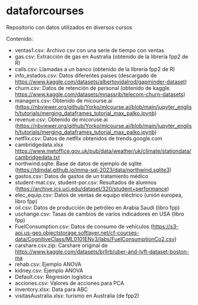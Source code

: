 # dataforcourses

Repositorio con datos utilizados en diversos cursos

Contenido:

- ventas1.csv: Archivo csv con una serie de tiempo con ventas 
- gas.csv: Extracción de gas en Australia (obtenido de la librería fpp2 de R)
- calls.csv: Llamadas a un banco (obtenido de la librería fpp2 de R)
- info_estados.csv: Datos diferentes países (descargado de https://www.kaggle.com/datasets/albertovidalrod/gapminder-dataset)
- churn.csv: Datos de retención de personal (obtenido de kaggle. https://www.kaggle.com/datasets/mnassrib/telecom-churn-datasets)
- managers.csv: Obtenido de micourse.ai (https://nbviewer.org/github/Yorko/mlcourse.ai/blob/main/jupyter_english/tutorials/merging_dataframes_tutorial_max_palko.ipynb)
- revenue.csv: Obtenido de micoruse.ai (https://nbviewer.org/github/Yorko/mlcourse.ai/blob/main/jupyter_english/tutorials/merging_dataframes_tutorial_max_palko.ipynb)
- netflix.csv: Datos de netflix obtenidos de trends.google.com
- cambridgedata.xlsx https://www.metoffice.gov.uk/pub/data/weather/uk/climate/stationdata/cambridgedata.txt
- northwind.sqlte: Base de datos de ejemplo de sqlite (https://tdmdal.github.io/mma-sql-2023/data/northwind.sqlite3)
- gastos.csv: Datos de gastos de un tratamiento médico
- student-mat.csv, student-por.csv: Resultados de alumnos (https://archive.ics.uci.edu/dataset/320/student+performance)
- elec_equip.csv: Datos de ventas de equipo eléctrico (unión europea, libro fpp)
- oil.csv: Datos de producción de petróleo en Arabia Saudí (libro fpp)
- uschange.csv: Tasas de cambios de varios indicadores en USA (libro fpp)
- FuelConsumption.csv: Datos de consumo de vehículos (https://s3-api.us-geo.objectstorage.softlayer.net/cf-courses-data/CognitiveClass/ML0101ENv3/labs/FuelConsumptionCo2.csv)
- carshare.csv.zip: Carshare original de https://www.kaggle.com/datasets/brllrb/uber-and-lyft-dataset-boston-ma
- rehab.csv: Ejemplo ANOVA
- kidney.csv: Ejemplo ANOVA
- Default.csv: Regresión logística
- acciones.csv: Valores de acciones para PCA
- inventory.xlsx: Data para ABC
- visitasAustralia.xlsx: turismo en Australia (de fpp2)
